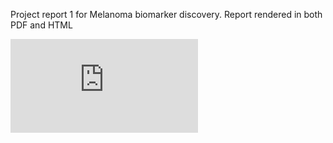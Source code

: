 Project report 1 for Melanoma biomarker discovery. Report rendered in both PDF and HTML

![](https://github.com/DCGreen-Mitra/MelanomaPrediction/blob/main/Melanoma_Reanalysis.pdf)
